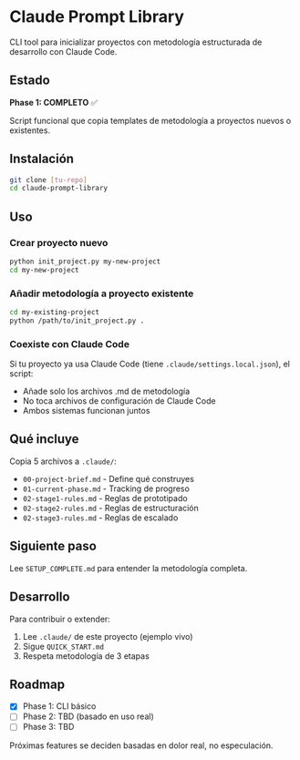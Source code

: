 # Claude Prompt Library

CLI tool para inicializar proyectos con metodología estructurada de desarrollo con Claude Code.

## Estado

**Phase 1: COMPLETO** ✅

Script funcional que copia templates de metodología a proyectos nuevos o existentes.

## Instalación
```bash
git clone [tu-repo]
cd claude-prompt-library
```

## Uso

### Crear proyecto nuevo
```bash
python init_project.py my-new-project
cd my-new-project
```

### Añadir metodología a proyecto existente
```bash
cd my-existing-project
python /path/to/init_project.py .
```

### Coexiste con Claude Code
Si tu proyecto ya usa Claude Code (tiene `.claude/settings.local.json`), el script:
- Añade solo los archivos .md de metodología
- No toca archivos de configuración de Claude Code
- Ambos sistemas funcionan juntos

## Qué incluye

Copia 5 archivos a `.claude/`:
- `00-project-brief.md` - Define qué construyes
- `01-current-phase.md` - Tracking de progreso
- `02-stage1-rules.md` - Reglas de prototipado
- `02-stage2-rules.md` - Reglas de estructuración
- `02-stage3-rules.md` - Reglas de escalado

## Siguiente paso

Lee `SETUP_COMPLETE.md` para entender la metodología completa.

## Desarrollo

Para contribuir o extender:
1. Lee `.claude/` de este proyecto (ejemplo vivo)
2. Sigue `QUICK_START.md`
3. Respeta metodología de 3 etapas

## Roadmap

- [x] Phase 1: CLI básico
- [ ] Phase 2: TBD (basado en uso real)
- [ ] Phase 3: TBD

Próximas features se deciden basadas en dolor real, no especulación.
